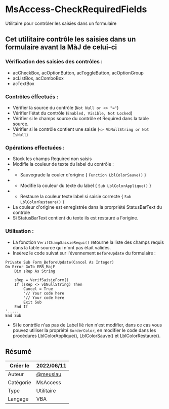 # MsAccess-CheckRequiredFields
Utilitaire pour contrôler les saisies dans un formulaire
## Cet utilitaire contrôle les saisies dans un formulaire avant la MàJ de celui-ci
### Vérification des saisies des contrôles :
-  acCheckBox, acOptionButton, acToggleButton, acOptionGroup
-  acListBox, acComboBox 
-  acTextBox
### Contrôles éffectués :
- Vérifier la source du contrôle (`Not Null or <> "="`)
- Vérifier l'état du contrôle (`Enabled, Visible, Not Locked`)
- Vérifier si le champs source du contrôle et Required dans la table source.
- Vérifier si le contrôle contient une saisie (`<> VbNullString or Not IsNull`)
### Opérations effectuées :
- Stock les champs Required non saisis
- Modifie la couleur de texte du label du contrôle :
- - Sauvegrade la couler d'origine { `Function LblColorSauve()` }
- - Modifie la couleur du texte du label { `Sub LblColorApplique()` }
- - Restaure la couleur texte label si saisie correcte { `Sub LblColorRestaure()` }
- La couleur d'origine est enregistrée dans la prorpriété StatusBarText du contrôle
- Si StatusBarText contient du texte ils est restauré a l'origine.
### Utilisation :
- La fonction `VerifChampSaisieRequi()` retourne la liste des champs requis dans la table source qui n'ont pas était validés.
- Insèrez le code suivat sur l'évennement `BeforeUpdate` du formulaire :
```VBA
Private Sub Form_BeforeUpdate(Cancel As Integer)
On Error GoTo ERR_MajF
    Dim sRep As String

    sRep = VerifSaisieForm()
    If (sRep <> vbNullString) Then
        Cancel = True
        '// Your code here
        '// Your code here
        Exit Sub
    End If
'.....
End Sub
```

- Si le contrôle n'as pas de Label liè rien n'est modifier, dans ce cas vous pouvez utiliser la propriété `BorderColor`, 
en modifier le code dans les procédures LblColorApplique(), LblColorSauve() et LblColorRestaure().

## Résumé

|   Créer le|   2022/06/11|
| - | - |
|   Auteur| [@meuslau](https://github.com/meuslaur)|
|   Catégorie|   MsAccess|
|   Type|   Utilitaire|
|   Langage|   VBA|
